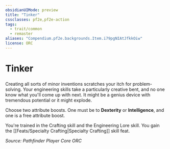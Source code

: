 ```yaml
---
obsidianUIMode: preview
title: "Tinker"
cssclasses: pf2e,pf2e-action
tags:
  - trait/common
  - remaster
aliases: "Compendium.pf2e.backgrounds.Item.i79pgNIAtJfkkOiw"
license: ORC
---
```

# Tinker

### 






Creating all sorts of minor inventions scratches your itch for problem-solving. Your engineering skills take a particularly creative bent, and no one know what you'll come up with next. It might be a genius device with tremendous potential or it might explode.

Choose two attribute boosts. One must be to **Dexterity** or **Intelligence**, and one is a free attribute boost.

You're trained in the Crafting skill and the Engineering Lore skill. You gain the [[Feats/Specialty Crafting|Specialty Crafting]] skill feat.

*Source: Pathfinder Player Core*
*ORC*